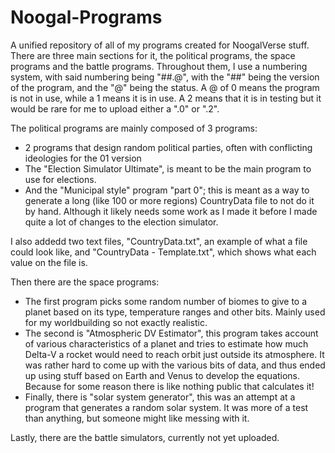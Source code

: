 # Noogal-Programs
A unified repository of all of my programs created for NoogalVerse stuff.
There are three main sections for it, the political programs, the space programs and the battle programs.
Throughout them, I use a numbering system, with said numbering being "##.@", with the "##" being the version of the program, and the "@" being the status. A @ of 0 means the program is not in use, while a 1 means it is in use. A 2 means that it is in testing but it would be rare for me to upload either a ".0" or ".2".

The political programs are mainly composed of 3 programs:
- 2 programs that design random political parties, often with conflicting ideologies for the 01 version
- The "Election Simulator Ultimate", is meant to be the main program to use for elections.
- And the "Municipal style" program "part 0"; this is meant as a way to generate a long (like 100 or more regions) CountryData file to not do it by hand. Although it likely needs some work as I made it before I made quite a lot of changes to the election simulator.

I also addedd two text files, "CountryData.txt", an example of what a file could look like, and "CountryData - Template.txt", which shows what each value on the file is.

Then there are the space programs:
- The first program picks some random number of biomes to give to a planet based on its type, temperature ranges and other bits. Mainly used for my worldbuilding so not exactly realistic.
- The second is "Atmospheric DV Estimator", this program takes account of various characteristics of a planet and tries to estimate how much Delta-V a rocket would need to reach orbit just outside its atmosphere. It was rather hard to come up with the various bits of data, and thus ended up using stuff based on Earth and Venus to develop the equations. Because for some reason there is like nothing public that calculates it!
- Finally, there is "solar system generator", this was an attempt at a program that generates a random solar system. It was more of a test than anything, but someone might like messing with it.

Lastly, there are the battle simulators, currently not yet uploaded.
